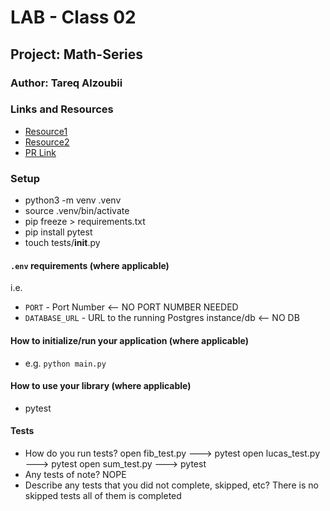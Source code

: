 # LAB - Class 02

## Project: Math-Series

### Author: Tareq Alzoubii

### Links and Resources

- [Resource1](https://realpython.com/python-testing/)
- [Resource2](https://www.youtube.com/watch?v=lnF_9hXD05k)
- [PR Link](https://github.com/tareqzoubii/math-series/pull/1)

### Setup
- python3 -m venv .venv
- source .venv/bin/activate
- pip freeze > requirements.txt
- pip install pytest
- touch tests/__init__.py 

#### `.env` requirements (where applicable)

i.e.

- `PORT` - Port Number <-- NO PORT NUMBER NEEDED
- `DATABASE_URL` - URL to the running Postgres instance/db <-- NO DB

#### How to initialize/run your application (where applicable)

- e.g. `python main.py`

#### How to use your library (where applicable)
- pytest

#### Tests

- How do you run tests?
 open fib_test.py ---> pytest
 open lucas_test.py ---> pytest
 open sum_test.py ---> pytest
- Any tests of note? NOPE
- Describe any tests that you did not complete, skipped, etc? There is no skipped tests all of them is completed
